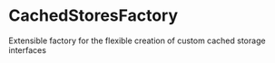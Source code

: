 # CachedStoresFactory
Extensible factory for the flexible creation of custom cached storage interfaces 
